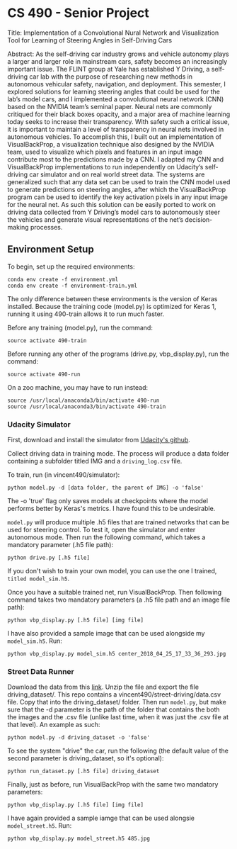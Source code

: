 # CS 490 - Senior Project

Title: Implementation of a Convolutional Nural Network and Visualization Tool for Learning of Steering Angles in Self-Driving Cars

Abstract:
As the self-driving car industry grows and vehicle autonomy plays a larger and larger role in mainstream cars, safety becomes an increasingly important issue.  The FLINT group at Yale has established Y Driving, a self-driving car lab with the purpose of researching new methods in autonomous vehicular safety, navigation, and deployment.  This semester, I explored solutions for learning steering angles that could be used for the lab’s model cars, and I implemented a convolutional neural network (CNN) based on the NVIDIA team’s seminal paper.  Neural nets are commonly critiqued for their black boxes opacity, and a major area of machine learning today seeks to increase their transparency.  With safety such a critical issue, it is important to maintain a level of transparency in neural nets involved in autonomous vehicles.  To accomplish this, I built out an implementation of VisualBackProp, a visualization technique also designed by the NVIDIA team, used to visualize which pixels and features in an input image contribute most to the predictions made by a CNN.  I adapted my CNN and VisualBackProp implementations to run independently on Udacity’s self-driving car simulator and on real world street data.  The systems are generalized such that any data set can be used to train the CNN model used to generate predictions on steering angles, after which the VisualBackProp program can be used to identify the key activation pixels in any input image for the neural net.  As such this solution can be easily ported to work on driving data collected from Y Driving’s model cars to autonomously steer the vehicles and generate visual representations of the net’s decision-making processes.

## Environment Setup

To begin, set up the required environments:

```
conda env create -f environment.yml
conda env create -f environment-train.yml
```

The only difference between these environments is the version of Keras installed.  Because the training code (model.py) is optimized for Keras 1, running it using 490-train allows it to run much faster.

Before any training (model.py), run the command:
```
source activate 490-train
```

Before running any other of the programs (drive.py, vbp_display.py), run the command:
```
source activate 490-run
```

On a zoo machine, you may have to run instead:
```
source /usr/local/anaconda3/bin/activate 490-run
source /usr/local/anaconda3/bin/activate 490-train
```

### Udacity Simulator
First, download and install the simulator from [Udacity's github](https://github.com/udacity/self-driving-car-sim).

Collect driving data in training mode.  The process will produce a data folder containing a subfolder titled IMG and a ```driving_log.csv``` file.

To train, run (in vincent490/simulator):
```
python model.py -d [data folder, the parent of IMG] -o 'false'
```
The -o 'true' flag only saves models at checkpoints where the model performs better by Keras's metrics.  I have found this to be undesirable.

```model.py``` will produce multiple .h5 files that are trained networks that can be used for steering control.  To test it, open the simulator and enter autonomous mode.  Then run the following command, which takes a mandatory parameter (.h5 file path):
```
python drive.py [.h5 file]
```
If you don't wish to train your own model, you can use the one I trained, ```titled model_sim.h5```.


Once you have a suitable trained net, run VisualBackProp.  Then following command takes two mandatory parameters (a .h5 file path and an image file path):
```
python vbp_display.py [.h5 file] [img file]
```
I have also provided a sample image that can be used alongside my ```model_sim.h5```.  Run:
```
python vbp_display.py model_sim.h5 center_2018_04_25_17_33_36_293.jpg
```

### Street Data Runner
Download the data from this [link](https://drive.google.com/file/d/0B-KJCaaF7elleG1RbzVPZWV4Tlk/view?usp=sharing).  Unzip the file and export the file driving_dataset/.  This repo contains a vincent490/street-driving/data.csv file.  Copy that into the driving_dataset/ folder.  Then run ```model.py```, but make sure that the -d parameter is the path of the folder that contains the both the images and the .csv file (unlike last time, when it was just the .csv file at that level).  An example as such:
```
python model.py -d driving_dataset -o 'false'
```

To see the system "drive" the car, run the following (the default value of the second parameter is driving_dataset, so it's optional):
```
python run_dataset.py [.h5 file] driving_dataset
```

Finally, just as before, run VisualBackProp with the same two mandatory parameters:
```
python vbp_display.py [.h5 file] [img file]
```
I have again provided a sample iamge that can be used alongsie ```model_street.h5```.  Run:
```
python vbp_display.py model_street.h5 485.jpg
```
